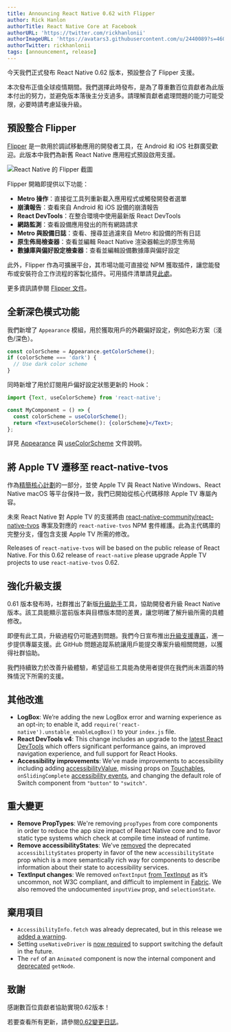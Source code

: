 ```yaml
---
title: Announcing React Native 0.62 with Flipper
author: Rick Hanlon
authorTitle: React Native Core at Facebook
authorURL: 'https://twitter.com/rickhanlonii'
authorImageURL: 'https://avatars3.githubusercontent.com/u/2440089?s=460&v=4'
authorTwitter: rickhanlonii
tags: [announcement, release]
---
```


今天我們正式發布 React Native 0.62 版本，預設整合了 Flipper 支援。

<!--alex ignore master-->

本次發布正值全球疫情期間。我們選擇此時發布，是為了尊重數百位貢獻者為此版本付出的努力，並避免版本落後主分支過多。請理解貢獻者處理問題的能力可能受限，必要時請考慮延後升級。

## 預設整合 Flipper

[Flipper](https://fbflipper.com/) 是一款用於調試移動應用的開發者工具，在 Android 和 iOS 社群廣受歡迎。此版本中我們為新舊 React Native 應用程式預設啟用支援。

![React Native 的 Flipper 截圖](/blog/assets/0.62-flipper.png)

Flipper 開箱即提供以下功能：

- **Metro 操作**：直接從工具列重新載入應用程式或觸發開發者選單
- **崩潰報告**：查看來自 Android 和 iOS 設備的崩潰報告
- **React DevTools**：在整合環境中使用最新版 React DevTools
- **網路監測**：查看設備應用發出的所有網路請求
- **Metro 與設備日誌**：查看、搜尋並過濾來自 Metro 和設備的所有日誌
- **原生佈局檢查器**：查看並編輯 React Native 渲染器輸出的原生佈局
- **數據庫與偏好設定檢查器**：查看並編輯設備數據庫與偏好設定

此外，Flipper 作為可擴展平台，其市場功能可直接從 NPM 獲取插件，讓您能發布或安裝符合工作流程的客製化插件。可用插件清單請見[此處](https://www.npmjs.com/search?q=flipper-plugin)。

更多資訊請參閱 [Flipper 文件](https://fbflipper.com/docs/features/react-native)。

## 全新深色模式功能

我們新增了 `Appearance` 模組，用於獲取用戶的外觀偏好設定，例如色彩方案（淺色/深色）。

```js
const colorScheme = Appearance.getColorScheme();
if (colorScheme === 'dark') {
  // Use dark color scheme
}
```

同時新增了用於訂閱用戶偏好設定狀態更新的 Hook：

```jsx
import {Text, useColorScheme} from 'react-native';

const MyComponent = () => {
  const colorScheme = useColorScheme();
  return <Text>useColorScheme(): {colorScheme}</Text>;
};
```

詳見 [Appearance](/docs/appearance) 與 [useColorScheme](/docs/usecolorscheme) 文件說明。

## 將 Apple TV 遷移至 react-native-tvos

作為[精簡核心計劃](/blog/#lean-core)的一部分，並使 Apple TV 與 React Native Windows、React Native macOS 等平台保持一致，我們已開始從核心代碼移除 Apple TV 專屬內容。

未來 React Native 對 Apple TV 的支援將由 [react-native-community/react-native-tvos](https://github.com/react-native-community/react-native-tvos) 專案及對應的 `react-native-tvos` NPM 套件維護。此為主代碼庫的完整分支，僅包含支援 Apple TV 所需的修改。

Releases of `react-native-tvos` will be based on the public release of React Native. For this 0.62 release of `react-native` please upgrade Apple TV projects to use `react-native-tvos` 0.62.

## 強化升級支援

0.61 版本發布時，社群推出了新版[升級助手](https://react-native-community.github.io/upgrade-helper/)工具，協助開發者升級 React Native 版本。該工具能顯示當前版本與目標版本間的差異，讓您明確了解升級所需的具體修改。

即便有此工具，升級過程仍可能遇到問題。我們今日宣布推出[升級支援專區](https://github.com/react-native-community/upgrade-support)，進一步提供專屬支援。此 GitHub 問題追蹤系統讓用戶能提交專案升級相關問題，以獲得社群協助。

我們持續致力於改善升級體驗，希望這些工具能為使用者提供在我們尚未涵蓋的特殊情況下所需的支援。

## 其他改進

- **LogBox**: We’re adding the new LogBox error and warning experience as an opt-in; to enable it, add `require('react-native').unstable_enableLogBox()` to your `index.js` file.
- **React DevTools v4**: This change includes an upgrade to the [latest React DevTools](https://reactjs.org/blog/2019/08/15/new-react-devtools.html) which offers significant performance gains, an improved navigation experience, and full support for React Hooks.
- **Accessibility improvements**: We’ve made improvements to accessibility including adding [accessibilityValue](https://reactnative.dev/docs/accessibility#accessibilityvalue-ios-android), missing props on [Touchables](https://github.com/facebook/react-native/commit/8c0c860e38f57e18296f689e47dfb4a54088c260), `onSlidingComplete` [accessibility events](https://github.com/facebook/react-native/commit/c7aa6dc8270c0eabc913fe6c617c8131e3f4b3c5), and changing the default role of Switch component from `"button"` to `"switch"`.

## 重大變更

- **Remove PropTypes**: We're removing `propTypes` from core components in order to reduce the app size impact of React Native core and to favor static type systems which check at compile time instead of runtime.
- **Remove accessibilityStates**: We’ve [removed](https://github.com/facebook/react-native/commit/7b35f427fd66cb0f36921b992095fe5b3c14d8b9) the deprecated `accessibilityStates` property in favor of the new `accessibilityState` prop which is a more semantically rich way for components to describe information about their state to accessibility services.
- **TextInput changes**: We removed `onTextInput` [from TextInput](https://github.com/facebook/react-native/commit/3f7e0a2c9601fc186f25bfd794cd0008ac3983ab) as it’s uncommon, not W3C compliant, and difficult to implement in [Fabric](https://github.com/react-native-community/discussions-and-proposals/issues/4). We also removed the undocumented `inputView` prop, and `selectionState`.

## 棄用項目

- `AccessibilityInfo.fetch` was already deprecated, but in this release we [added a warning](https://github.com/facebook/react-native/commit/523ab8333800afbfb169c6fd70ab6611fe07cc2a).
- Setting `useNativeDriver` is [now required](https://github.com/facebook/react-native/commit/5876052615f4858ed5fc32fa3da9b64695974238) to support switching the default in the future.
- The `ref` of an `Animated` component is now the internal component and [deprecated](https://github.com/facebook/react-native/commit/66e72bb4e00aafbcb9f450ed5db261d98f99f82a) `getNode`.

## 致謝

感謝數百位貢獻者協助實現0.62版本！

若要查看所有更新，請參閱[0.62變更日誌](https://github.com/facebook/react-native/blob/main/CHANGELOG.md#v0620)。